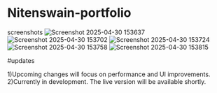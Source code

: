 # Nitenswain-portfolio
 
screenshots
![Screenshot 2025-04-30 153637](https://github.com/user-attachments/assets/4b3e0e4d-cc00-4857-a85a-479717be8733)
![Screenshot 2025-04-30 153702](https://github.com/user-attachments/assets/b43bf537-c570-41be-a7d5-0ab9a894c98a)
![Screenshot 2025-04-30 153724](https://github.com/user-attachments/assets/6b6b4f0f-231a-4933-8683-57071a81d749)
![Screenshot 2025-04-30 153758](https://github.com/user-attachments/assets/0105da0a-35ee-4a05-9ea2-55ab1cfed0d0)
![Screenshot 2025-04-30 153815](https://github.com/user-attachments/assets/6a600991-9bef-4f59-9c61-02f8bc20b3ff)


#updates



1)Upcoming changes will focus on performance and UI improvements.                                                                                                                                                        
2)Currently in development. The live version will be available shortly.
